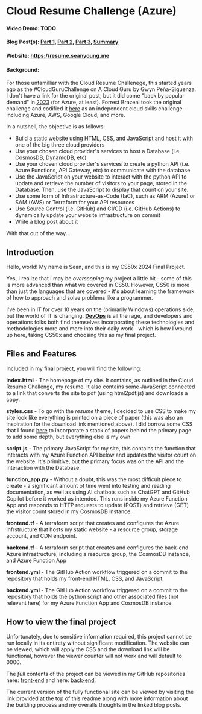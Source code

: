 # Cloud Resume Challenge (Azure)
#### Video Demo:  TODO
#### Blog Post(s): [Part 1](https://hashnode.com/post/clu051b22000909l444r112sz), [Part 2](https://hashnode.com/post/clu051b22000909l444r112sz), [Part 3](https://hashnode.com/post/clu051b22000909l444r112sz), [Summary](https://hashnode.com/post/clu051b22000909l444r112sz)
#### Website: https://resume.seanyoung.me

#### Background:
For those unfamilliar with the Cloud Resume Challenege, this started years ago as the #CloudGuruChallenge on A Cloud Guru by Gwyn Peña-Siguenza. I don't have a link for the original post, but it did come "back by popular demand" in [2023](https://www.pluralsight.com/resources/blog/cloud/cloudguruchallenge-your-resume-in-azure) (for Azure, at least). Forrest Brazeal took the original challenge and codified it [here](https://cloudresumechallenge.dev) as an independent cloud skills challenge - including Azure, AWS, Google Cloud, and more. 

In a nutshell, the objective is as follows:

- Build a static website using HTML, CSS, and JavaScript and host it with one of the big three cloud providers
- Use your chosen cloud provider's services to host a Database (i.e. CosmosDB, DynamoDB, etc)
- Use your chosen cloud provider's services to create a python API (i.e. Azure Functions, API Gateway, etc) to communicate with the database
- Use the JavaScript on your website to interact with the python API to update and retrieve the number of visitors to your page, stored in the Database. Then, use the JavaScript to display that count on your site.
- Use some form of Infrastructure-as-Code (IaC), such as ARM (Azure) or SAM (AWS) or Terraform for your API resources
- Use Source Control (i.e. GitHub) and CI/CD (i.e. GitHub Actions) to dynamically update your website infrastructure on commit
- Write a blog post about it

With that out of the way...

## Introduction
Hello, world! My name is Sean, and this is my CS50x 2024 Final Project. 

Yes, I realize that I may be _overscoping_ my project a little bit - some of this is more advanced than what we covered in CS50. However, CS50 is more than just the languages that are covered - it's about learning the framework of how to approach and solve problems like a programmer.

I've been in IT for over 10 years on the (primarily Windows) operations side, but the world of IT is changing. [**DevOps**](https://en.wikipedia.org/wiki/DevOps) is all the rage, and developers and operations folks both find themselves incorporating these technologies and methodologies more and more into their daily work - which is how I wound up here, taking CS50x and choosing this as my final project.

## Files and Features

Included in my final project, you will find the following:

**index.html** - The homepage of my site. It contains, as outlined in the Cloud Resume Challenge, my resume. It also contains some JavaScript connected to a link that converts the site to pdf (using html2pdf.js) and downloads a copy.

**styles.css** - To go with the _resume_ theme, I decided to use CSS to make my site look like everything is printed on a piece of paper (this was also an inspiration for the download link mentioned above). I did borrow some CSS that I found [here](https://css-tricks.com/snippets/css/stack-of-paper/) to incorporate a stack of papers behind the primary page to add some depth, but everything else is my own.

**script.js** - The primary JavaScript for my site, this contains the function that interacts with my Azure Function API below and updates the visitor count on the website. It's primitive, but the primary focus was on the API and the interaction with the Database.

**function_app.py** - Without a doubt, this was the most difficult piece to create - a significant amount of time went into testing and reading documentation, as well as using AI chatbots such as ChatGPT and GitHub Copilot before it worked as intended. This runs inside my Azure Function App and responds to HTTP requests to update (POST) and retrieve (GET) the visitor count stored in my CosmosDB instance.

**frontend.tf** - A terraform script that creates and configures the Azure infrstructure that hosts my static website - a resource group, storage account, and CDN endpoint.

**backend.tf** - A terraform script that creates and configures the back-end Azure infrastructure, including a resource group, the CosmosDB instance, and Azure Function App

**frontend.yml** - The GitHub Action workflow triggered on a commit to the repository that holds my front-end HTML, CSS, and JavaScript.

**backend.yml** - The GitHub Action workflow triggered on a commit to the repository that holds the python script and other associated files (not relevant here) for my Azure Function App and CosmosDB instance.

## How to view the final project

Unfortunately, due to sensitive information required, this project cannot be run locally in its entirety without significant modification. The website can be viewed, which will apply the CSS and the download link will be functional, however the viewer counter will not work and will default to 0000.

 The _full_ contents of the project can be viewed in my GitHub repositories here: [front-end]() and here: [back-end](). 
 
 The current version of the fully functional site can be viewed by visiting the link provided at the top of this readme along with more information about the building process and my overalls thoughts in the linked blog posts.

  